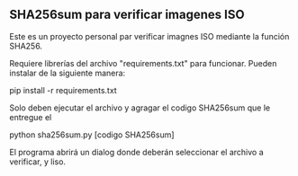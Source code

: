 ## SHA256sum para verificar imagenes ISO

Este es un proyecto personal par verificar imagnes ISO mediante la función SHA256.

Requiere librerías del archivo "requirements.txt" para funcionar.  Pueden instalar de la siguiente manera:

pip install -r requirements.txt

Solo deben ejecutar el archivo y agragar el codigo SHA256sum que le entregue el 

python sha256sum.py [codigo SHA256sum]

El programa abrirá un dialog donde deberán seleccionar el archivo a verificar, y liso.